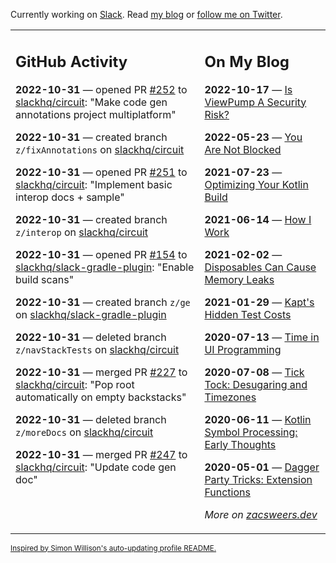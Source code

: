 Currently working on [Slack](https://slack.com/). Read [my blog](https://zacsweers.dev/) or [follow me on Twitter](https://twitter.com/ZacSweers).

<table><tr><td valign="top" width="60%">

## GitHub Activity
<!-- githubActivity starts -->
**2022-10-31** — opened PR [#252](https://github.com/slackhq/circuit/pull/252) to [slackhq/circuit](https://github.com/slackhq/circuit): "Make code gen annotations project multiplatform"

**2022-10-31** — created branch `z/fixAnnotations` on [slackhq/circuit](https://github.com/slackhq/circuit)

**2022-10-31** — opened PR [#251](https://github.com/slackhq/circuit/pull/251) to [slackhq/circuit](https://github.com/slackhq/circuit): "Implement basic interop docs + sample"

**2022-10-31** — created branch `z/interop` on [slackhq/circuit](https://github.com/slackhq/circuit)

**2022-10-31** — opened PR [#154](https://github.com/slackhq/slack-gradle-plugin/pull/154) to [slackhq/slack-gradle-plugin](https://github.com/slackhq/slack-gradle-plugin): "Enable build scans"

**2022-10-31** — created branch `z/ge` on [slackhq/slack-gradle-plugin](https://github.com/slackhq/slack-gradle-plugin)

**2022-10-31** — deleted branch `z/navStackTests` on [slackhq/circuit](https://github.com/slackhq/circuit)

**2022-10-31** — merged PR [#227](https://github.com/slackhq/circuit/pull/227) to [slackhq/circuit](https://github.com/slackhq/circuit): "Pop root automatically on empty backstacks"

**2022-10-31** — deleted branch `z/moreDocs` on [slackhq/circuit](https://github.com/slackhq/circuit)

**2022-10-31** — merged PR [#247](https://github.com/slackhq/circuit/pull/247) to [slackhq/circuit](https://github.com/slackhq/circuit): "Update code gen doc"
<!-- githubActivity ends -->
</td><td valign="top" width="40%">

## On My Blog
<!-- blog starts -->
**2022-10-17** — [Is ViewPump A Security Risk?](https://www.zacsweers.dev/is-viewpump-a-security-risk/)

**2022-05-23** — [You Are Not Blocked](https://www.zacsweers.dev/you-are-not-blocked/)

**2021-07-23** — [Optimizing Your Kotlin Build](https://www.zacsweers.dev/optimizing-your-kotlin-build/)

**2021-06-14** — [How I Work](https://www.zacsweers.dev/how-i-work/)

**2021-02-02** — [Disposables Can Cause Memory Leaks](https://www.zacsweers.dev/disposables-can-cause-memory-leaks/)

**2021-01-29** — [Kapt's Hidden Test Costs](https://www.zacsweers.dev/kapts-hidden-test-costs/)

**2020-07-13** — [Time in UI Programming](https://www.zacsweers.dev/time-in-ui/)

**2020-07-08** — [Tick Tock: Desugaring and Timezones](https://www.zacsweers.dev/ticktock-desugaring-timezones/)

**2020-06-11** — [Kotlin Symbol Processing: Early Thoughts](https://www.zacsweers.dev/kotlin-symbol-processor-early-thoughts/)

**2020-05-01** — [Dagger Party Tricks: Extension Functions](https://www.zacsweers.dev/dagger-party-tricks-extension-functions/)
<!-- blog ends -->
_More on [zacsweers.dev](https://zacsweers.dev/)_
</td></tr></table>

<sub><a href="https://simonwillison.net/2020/Jul/10/self-updating-profile-readme/">Inspired by Simon Willison's auto-updating profile README.</a></sub>